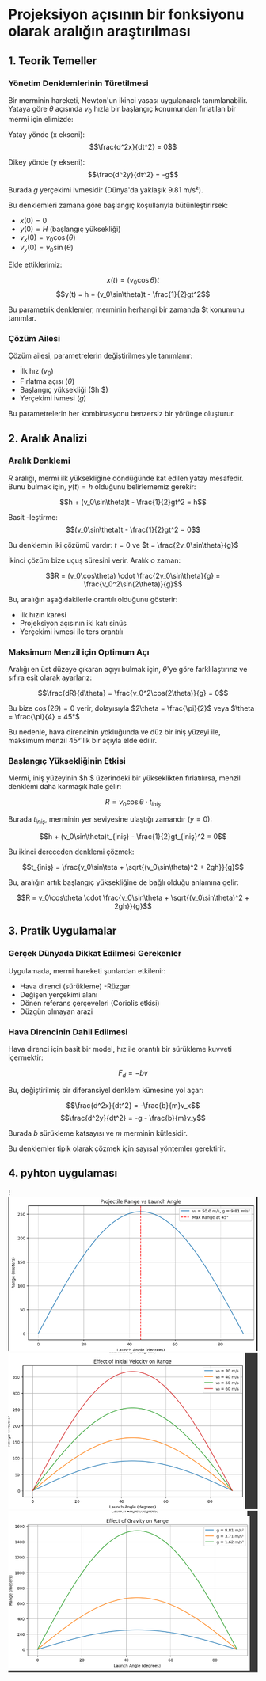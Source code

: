 # Projeksiyon açısının bir fonksiyonu olarak aralığın araştırılması
 
## 1. Teorik Temeller
 
### Yönetim Denklemlerinin Türetilmesi
 
Bir merminin hareketi, Newton'un ikinci yasası uygulanarak tanımlanabilir. Yataya göre $\theta$ açısında $v_0$ hızla bir başlangıç konumundan fırlatılan bir mermi için elimizde:
 
Yatay yönde (x ekseni):
$$\frac{d^2x}{dt^2} = 0$$
 
Dikey yönde (y ekseni):
$$\frac{d^2y}{dt^2} = -g$$
 
Burada $g$ yerçekimi ivmesidir (Dünya'da yaklaşık 9.81 m/s²).
 
Bu denklemleri zamana göre başlangıç koşullarıyla bütünleştirirsek:
- $x(0) = 0$
- $y(0) = H$ (başlangıç yüksekliği)
- $v_x(0) = v_0\cos(\theta)$
- $v_y(0) = v_0\sin(\theta)$
 
Elde ettiklerimiz:
 
$$x(t) = (v_0\cos\theta)t$$
$$y(t) = h + (v_0\sin\theta)t - \frac{1}{2}gt^2$$
 
Bu parametrik denklemler, merminin herhangi bir zamanda $t konumunu tanımlar.
 
### Çözüm Ailesi
 
Çözüm ailesi, parametrelerin değiştirilmesiyle tanımlanır:
- İlk hız ($v_0$)
- Fırlatma açısı ($\theta$)
- Başlangıç yüksekliği ($h $)
- Yerçekimi ivmesi ($g$)
 
Bu parametrelerin her kombinasyonu benzersiz bir yörünge oluşturur.
 
## 2. Aralık Analizi
 
### Aralık Denklemi
 
$R$ aralığı, mermi ilk yüksekliğine döndüğünde kat edilen yatay mesafedir. Bunu bulmak için, $y(t) = h$ olduğunu belirlememiz gerekir:
 
$$h + (v_0\sin\theta)t - \frac{1}{2}gt^2 = h$$
 
Basit -leştirme:
$$(v_0\sin\theta)t - \frac{1}{2}gt^2 = 0$$
 
Bu denklemin iki çözümü vardır: $t = 0$ ve $t = \frac{2v_0\sin\theta}{g}$
 
İkinci çözüm bize uçuş süresini verir. Aralık o zaman:
 
$$R = (v_0\cos\theta) \cdot \frac{2v_0\sin\theta}{g} = \frac{v_0^2\sin(2\theta)}{g}$$
 
Bu, aralığın aşağıdakilerle orantılı olduğunu gösterir:
- İlk hızın karesi
- Projeksiyon açısının iki katı sinüs
- Yerçekimi ivmesi ile ters orantılı
 
### Maksimum Menzil için Optimum Açı
 
Aralığı en üst düzeye çıkaran açıyı bulmak için, $\theta$'ye göre farklılaştırırız ve sıfıra eşit olarak ayarlarız:
 
$$\frac{dR}{d\theta} = \frac{v_0^2\cos(2\theta)}{g} = 0$$
 
Bu bize $\cos(2\theta) = 0$ verir, dolayısıyla $2\theta = \frac{\pi}{2}$ veya $\theta = \frac{\pi}{4} = 45°$
 
Bu nedenle, hava direncinin yokluğunda ve düz bir iniş yüzeyi ile, maksimum menzil 45°'lik bir açıyla elde edilir.
 
### Başlangıç Yüksekliğinin Etkisi
 
Mermi, iniş yüzeyinin $h $ üzerindeki bir yükseklikten fırlatılırsa, menzil denklemi daha karmaşık hale gelir:
 
$$R = v_0\cos\theta \cdot t_{iniş}$$
 
Burada $t_{iniş}$, merminin yer seviyesine ulaştığı zamandır ($y = 0$):
 
$$h + (v_0\sin\theta)t_{iniş} - \frac{1}{2}gt_{iniş}^2 = 0$$
 
Bu ikinci dereceden denklemi çözmek:
 
$$t_{iniş} = \frac{v_0\sin\teta + \sqrt{(v_0\sin\theta)^2 + 2gh}}{g}$$
 
Bu, aralığın artık başlangıç yüksekliğine de bağlı olduğu anlamına gelir:
 
$$R = v_0\cos\theta \cdot \frac{v_0\sin\theta + \sqrt{(v_0\sin\theta)^2 + 2gh}}{g}$$
 
## 3. Pratik Uygulamalar
 
### Gerçek Dünyada Dikkat Edilmesi Gerekenler
 
Uygulamada, mermi hareketi şunlardan etkilenir:
- Hava direnci (sürükleme)
-Rüzgar
- Değişen yerçekimi alanı
- Dönen referans çerçeveleri (Coriolis etkisi)
- Düzgün olmayan arazi
 
### Hava Direncinin Dahil Edilmesi
 
Hava direnci için basit bir model, hız ile orantılı bir sürükleme kuvveti içermektir:
 
$$F_d = -bv$$
 
Bu, değiştirilmiş bir diferansiyel denklem kümesine yol açar:
 
$$\frac{d^2x}{dt^2} = -\frac{b}{m}v_x$$
$$\frac{d^2y}{dt^2} = -g - \frac{b}{m}v_y$$
 
Burada $b$ sürükleme katsayısı ve $m$ merminin kütlesidir.
 
Bu denklemler tipik olarak çözmek için sayısal yöntemler gerektirir.
 
## 4.  pyhton uygulaması
! ![alt text](image.png)
 ![alt text](image-1.png)
 ![alt text](image-2.png)